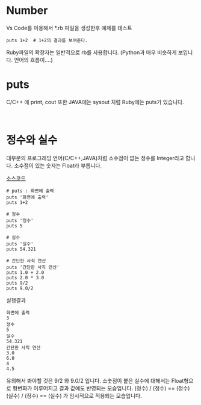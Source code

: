 # Number

Vs Code를 이용해서 *.rb 파일을 생성한후 예제를 테스트

```
puts 1+2  # 1+2의 결과를 보여준다.
```
Ruby파일의 확장자는 일반적으로 rb를 사용합니다. (Python과 매우 비슷하게 보입니다. 언어의 흐름이....)

# puts
C/C++ 에 print, cout 또한 JAVA에는 sysout 처럼 Ruby에는 puts가 있습니다.

<br>

# 정수와 실수
대부분의 프로그래밍 언어(C/C++,JAVA)처럼 소수점이 없는 정수를 Integer라고 합니다. 소수점이 있는 숫자는 Float라 부릅니다.

[소스코드](../src/calc.rb)
```
# puts : 화면에 출력
puts '화면에 출력'
puts 1+2

# 정수
puts '정수'
puts 5

# 실수
puts '실수'
puts 54.321

# 간단한 사칙 연산
puts '간단한 사칙 연산'
puts 1.0 + 2.0
puts 2.0 * 3.0
puts 9/2
puts 9.0/2
```
실행결과
```
화면에 출력
3
정수
5
실수
54.321
간단한 사칙 연산
3.0
6.0
4
4.5
```

유의해서 봐야할 것은 9/2 와 9.0/2 입니다. 소숫점이 붙은 실수에 대해서는 Float형으로 형변화가 이루어지고 결과 값에도 반영되는 모습입니다. (정수) / (정수) == (정수) (실수) / (정수) == (실수) 가 암시적으로 적용되는 모습입니다.